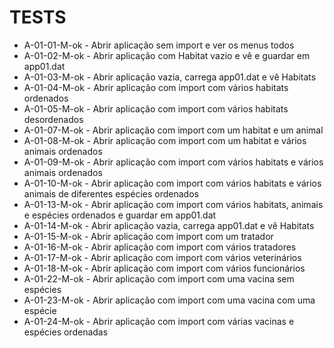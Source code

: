 # TESTS
*  A-01-01-M-ok - Abrir aplicação sem import e ver os menus todos
*  A-01-02-M-ok - Abrir aplicação com Habitat vazio e vê e guardar em app01.dat
*  A-01-03-M-ok - Abrir aplicação vazia, carrega app01.dat e vê Habitats
*  A-01-04-M-ok - Abrir aplicação com import com vários habitats ordenados
*  A-01-05-M-ok - Abrir aplicação com import com vários habitats desordenados
*  A-01-07-M-ok - Abrir aplicação com import com um habitat e um animal
*  A-01-08-M-ok - Abrir aplicação com import com um habitat e vários animais ordenados
*  A-01-09-M-ok - Abrir aplicação com import com vários habitats e vários animais ordenados
*  A-01-10-M-ok - Abrir aplicação com import com vários habitats e vários animais de diferentes espécies ordenados
*  A-01-13-M-ok - Abrir aplicação com import com vários habitats, animais e espécies ordenados e guardar em app01.dat
*  A-01-14-M-ok - Abrir aplicação vazia, carrega app01.dat e vê Habitats
*  A-01-15-M-ok - Abrir aplicação com import com um tratador
*  A-01-16-M-ok - Abrir aplicação com import com vários tratadores
*  A-01-17-M-ok - Abrir aplicação com import com vários veterinários
*  A-01-18-M-ok - Abrir aplicação com import com vários funcionários
*  A-01-22-M-ok - Abrir aplicação com import com uma vacina sem espécies
*  A-01-23-M-ok - Abrir aplicação com import com uma vacina com uma  espécie
*  A-01-24-M-ok - Abrir aplicação com import com várias vacinas e espécies ordenadas
